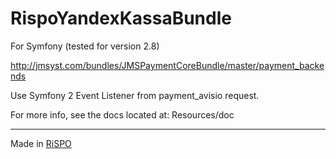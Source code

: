 # RispoYandexKassaBundle

For Symfony (tested for version 2.8)

http://jmsyst.com/bundles/JMSPaymentCoreBundle/master/payment_backends

Use Symfony 2 Event Listener from payment_avisio request.

For more info, see the docs located at: Resources/doc

-------------

Made in [RiSPO](http://rispo.ru)
 
 